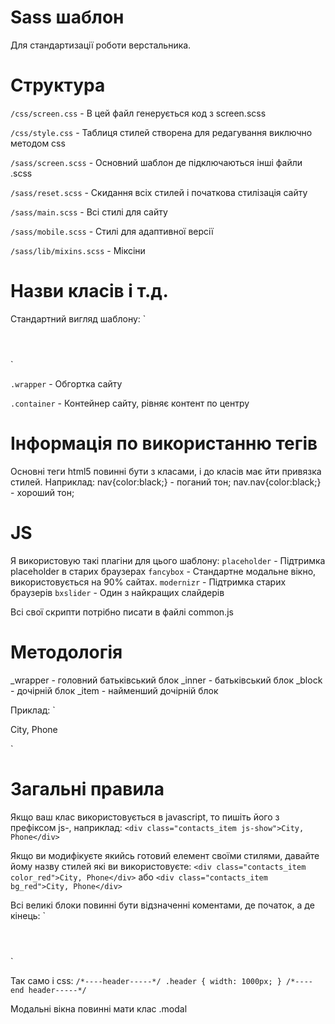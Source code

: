 Sass шаблон
=============
Для стандартизації роботи верстальника.

Структура
=============
`/css/screen.css` - В цей файл генерується код з screen.scss

`/css/style.css` - Таблиця стилей створена для редагування виключно методом css 

`/sass/screen.scss` - Основний шаблон де підключаються інші файли .scss

`/sass/reset.scss` - Скидання всіх стилей і початкова стилізація сайту

`/sass/main.scss` - Всі стилі для сайту

`/sass/mobile.scss` - Стилі для адаптивної версії

`/sass/lib/mixins.scss` - Міксіни

Назви класів і т.д.
=============
Стандартний вигляд шаблону:
`<div class="wrapper">
<!--header-->
<header class="header">
</header>
<div class="main">
	<div class="container">
		<!--inside info-->
	</div>
</div>
<footer class="footer">
</footer>
</div>`

`.wrapper` - Обгортка сайту

`.container` - Контейнер сайту, рівняє контент по центру

Інформація по використанню тегів
=============
Основні теги html5 повинні бути з класами, і до класів має йти привязка стилей.
Наприклад: 
nav{color:black;} - поганий тон;
nav.nav{color:black;} - хороший тон;

JS
=============
Я використовую такі плагіни для цього шаблону:
`placeholder` - Підтримка placeholder в старих браузерах
`fancybox` - Стандартне модальне вікно, використовується на 90% сайтах.
`modernizr` - Підтримка старих браузерів
`bxslider` - Один з найкращих слайдерів

Всі свої скрипти потрібно писати в файлі common.js

Методологія 
=============
_wrapper - головний батьківський блок
_inner - батьківський блок
_block - дочірній блок
_item - найменший дочірній блок 

Приклад:
`<div class="contacts_wrapper">
	<div class="contacts_inner">
		<div class="contacts_block">
			<div class="contacts_item">City, Phone</div>
		</div>
	</div>
</div>
</div>`

Загальні правила
=============
Якщо ваш клас використовується в javascript, то пишіть його з префіксом js-, наприклад:
`<div class="contacts_item js-show">City, Phone</div>`

Якщо ви модифікуєте якийсь готовий елемент своїми стилями, давайте йому назву стилей які ви використовуєте:
`<div class="contacts_item color_red">City, Phone</div>`
або
`<div class="contacts_item bg_red">City, Phone</div>`

Всі великі блоки повинні бути відзначенні коментами, де початок, а де кінець:
`<!--header-->
<header class="header">
	
</header>
<!--end-header-->`

Так само і css:
`/*----header-----*/
.header {
  width: 1000px;
}
/*----end header-----*/`


Модальні вікна повинні мати клас .modal


